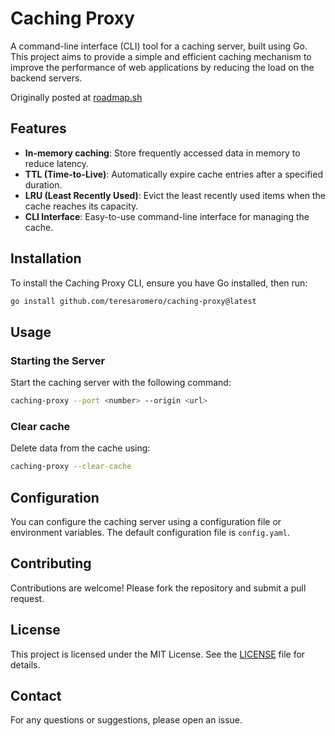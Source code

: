 # Caching Proxy

A command-line interface (CLI) tool for a caching server, built using Go. This project aims to provide a simple and efficient caching mechanism to improve the performance of web applications by reducing the load on the backend servers.

Originally posted at [roadmap.sh](https://roadmap.sh/projects/caching-server)

## Features

- **In-memory caching**: Store frequently accessed data in memory to reduce latency.
- **TTL (Time-to-Live)**: Automatically expire cache entries after a specified duration.
- **LRU (Least Recently Used)**: Evict the least recently used items when the cache reaches its capacity.
- **CLI Interface**: Easy-to-use command-line interface for managing the cache.

## Installation

To install the Caching Proxy CLI, ensure you have Go installed, then run:

```sh
go install github.com/teresaromero/caching-proxy@latest
```

## Usage

### Starting the Server

Start the caching server with the following command:

```sh
caching-proxy --port <number> --origin <url>
```

### Clear cache

Delete data from the cache using:

```sh
caching-proxy --clear-cache
```

## Configuration

You can configure the caching server using a configuration file or environment variables. The default configuration file is `config.yaml`.

## Contributing

Contributions are welcome! Please fork the repository and submit a pull request.

## License

This project is licensed under the MIT License. See the [LICENSE](LICENSE) file for details.

## Contact

For any questions or suggestions, please open an issue.
